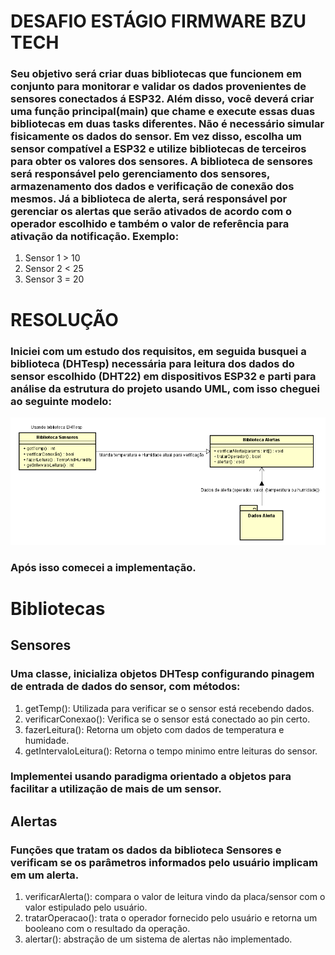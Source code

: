 # DESAFIO ESTÁGIO FIRMWARE BZU TECH

### Seu objetivo será criar duas bibliotecas que funcionem em conjunto para monitorar e validar os dados provenientes de sensores conectados á ESP32. Além disso, você deverá criar uma função principal(main) que chame e execute essas duas bibliotecas em duas tasks diferentes. Não é necessário simular fisicamente os dados do sensor. Em vez disso, escolha um sensor compatível a ESP32 e utilize bibliotecas de terceiros para obter os valores dos sensores. A biblioteca de sensores será responsável pelo gerenciamento dos sensores, armazenamento dos dados e verificação de conexão dos mesmos. Já a biblioteca de alerta, será responsável por gerenciar os alertas que serão ativados de acordo com o operador escolhido e também o valor de referência para ativação da notificação. Exemplo:

1. Sensor 1 > 10
2. Sensor 2 < 25
3. Sensor 3 = 20

# RESOLUÇÃO

### Iniciei com um estudo dos requisitos, em seguida busquei a biblioteca (DHTesp) necessária para leitura dos dados do sensor escolhido (DHT22) em dispositivos ESP32 e parti para análise da estrutura do projeto usando UML, com isso cheguei ao seguinte modelo:

![diagrama de projeto](./assets/Capturar.PNG)

### Após isso comecei a implementação.
# Bibliotecas
## Sensores
### Uma classe, inicializa objetos DHTesp configurando pinagem de entrada de dados do sensor, com métodos:
1. getTemp(): Utilizada para verificar se o sensor está recebendo dados.
2. verificarConexao(): Verifica se o sensor está conectado ao pin certo.
3. fazerLeitura(): Retorna um objeto com dados de temperatura e humidade.
4. getIntervaloLeitura(): Retorna o tempo minimo entre leituras do sensor.

### Implementei usando paradigma orientado a objetos para facilitar a utilização de mais de um sensor.

## Alertas
### Funções que tratam os dados da biblioteca Sensores e verificam se os parâmetros informados pelo usuário implicam em um alerta.
1. verificarAlerta(): compara o valor de leitura vindo da placa/sensor com o valor estipulado pelo usuário.
2. tratarOperacao(): trata o operador fornecido pelo usuário e retorna um booleano com o resultado da operação.
3. alertar(): abstração de um sistema de alertas não implementado.

